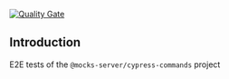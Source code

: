 [![Quality Gate][quality-gate-image]][quality-gate-url]

## Introduction

E2E tests of the `@mocks-server/cypress-commands` project

[quality-gate-image]: https://sonarcloud.io/api/project_badges/measure?project=mocks-server_main_cypress-commands-e2e&metric=alert_status
[quality-gate-url]: https://sonarcloud.io/dashboard?id=mocks-server_main_cypress-commands-e2e
